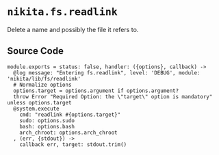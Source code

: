 
# `nikita.fs.readlink`

Delete a name and possibly the file it refers to.

## Source Code

    module.exports = status: false, handler: ({options}, callback) ->
      @log message: "Entering fs.readlink", level: 'DEBUG', module: 'nikita/lib/fs/readlink'
      # Normalize options
      options.target = options.argument if options.argument?
      throw Error "Required Option: the \"target\" option is mandatory" unless options.target
      @system.execute
        cmd: "readlink #{options.target}"
        sudo: options.sudo
        bash: options.bash
        arch_chroot: options.arch_chroot
      , (err, {stdout}) ->
        callback err, target: stdout.trim()
